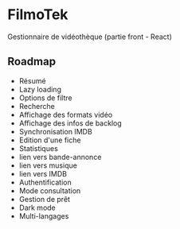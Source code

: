 # FilmoTek

Gestionnaire de vidéothèque (partie front - React)

## Roadmap

- Résumé
- Lazy loading
- Options de filtre
- Recherche
- Affichage des formats vidéo
- Affichage des infos de backlog
- Synchronisation IMDB
- Edition d'une fiche
- Statistiques
- lien vers bande-annonce
- lien vers musique
- lien vers IMDB
- Authentification
- Mode consultation
- Gestion de prêt
- Dark mode
- Multi-langages
